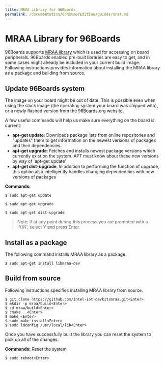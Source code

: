 ```yaml
---
title: MRAA Library for 96Boards
permalink: /documentation/ConsumerEdition/guides/mraa.md
---
```

# MRAA Library for 96Boards

96Boards supports [MRAA library](https://github.com/intel-iot-devkit/mraa) which is used for accessing on board peripherals. 
96Boards enabled pre-built libraries are easy to get, and in some cases might already be included in your current build image. 
Following instructions provides information about installing the MRAA library as a package and building from source.

## Update 96Boards system

The image on your board might be out of date. This is possible even when using the stock image (the operating system your board was shipped with), or a newly flashed version from the 96Boards.org website.

A few useful commands will help us make sure everything on the board is current:

- **apt-get update**: Downloads package lists from online repositories and "updates" them to get information on the newest versions of packages and their dependencies.
- **apt-get upgrade**: Fetches and installs newest package versions which currently exist on the system. APT must know about these new versions by way of 'apt-get update'
- **apt-get dist-upgrade**: In addition to performing the function of upgrade, this option also intelligently handles changing dependencies with new versions of packages

**Commands:**

```shell
$ sudo apt-get update

$ sudo apt-get upgrade

$ sudo apt-get dist-upgrade
```

> Note: If at any point during this process you are prompted with a 'Y/N', select Y and press Enter.

## Install as a package

The following command installs MRAA library as a package.
```shell
$ sudo apt-get install libmraa-dev
```

## Build from source

Following instructions specifies installing MRAA library from source.

```shell
$ git clone https://github.com/intel-iot-devkit/mraa.git<Enter>
$ mkdir -p mraa/build<Enter>
$ cd mraa/build<Enter>
$ cmake ..<Enter>
$ make <Enter>
$ sudo make install<Enter>
$ sudo ldconfig /usr/local/lib<Enter>
```

Once you have successfully built the library you can reset the system to pick up all of the changes.

**Commands:** Reset the system

```shell
$ sudo reboot<Enter>
```
